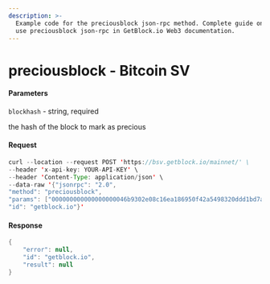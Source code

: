 ```yaml
---
description: >-
  Example code for the preciousblock json-rpc method. Сomplete guide on how to
  use preciousblock json-rpc in GetBlock.io Web3 documentation.
---
```


# preciousblock - Bitcoin SV

#### Parameters

`blockhash` - string, required

the hash of the block to mark as precious

#### Request

```java
curl --location --request POST 'https://bsv.getblock.io/mainnet/' \ 
--header 'x-api-key: YOUR-API-KEY' \ 
--header 'Content-Type: application/json' \ 
--data-raw '{"jsonrpc": "2.0",
"method": "preciousblock",
"params": ["000000000000000000046b9302e08c16ea186950f42a5498320ddd1bd7ab3428"],
"id": "getblock.io"}'
```

#### Response

```java
{
    "error": null,
    "id": "getblock.io",
    "result": null
}
```
